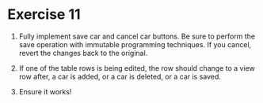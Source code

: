 # Exercise 11

1. Fully implement save car and cancel car buttons. Be sure to perform the save operation with immutable programming techniques. If you cancel, revert the changes back to the original.

2. If one of the table rows is being edited, the row should change to a view row after, a car is added, or a car is deleted, or a car is saved.

3. Ensure it works!